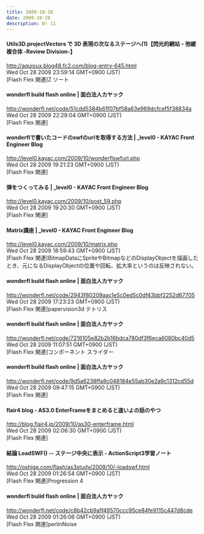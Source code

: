 ```yaml
---
title: 2009-10-28
date: 2009-10-28
description: B! 11
---
```


#### Utils3D.projectVectors で 3D 表現の次なるステージへ(1)【閃光的網站・弛緩複合体 -Review Division-】
http://aquioux.blog48.fc2.com/blog-entry-645.html<br>
Wed Oct 28 2009 23:59:14 GMT+0900 (JST)<br>
[Flash Flex 関連]Z ソート


#### wonderfl build flash online | 面白法人カヤック
http://wonderfl.net/code/51cdd5384b61f07bf58a63e969dcfcef5f38834a<br>
Wed Oct 28 2009 22:29:04 GMT+0900 (JST)<br>
[Flash Flex 関連]


#### wonderflで書いたコードのswfのurlを取得する方法 | _level0 - KAYAC Front Engineer Blog
http://level0.kayac.com/2009/10/wonderflswfurl.php<br>
Wed Oct 28 2009 19:21:23 GMT+0900 (JST)<br>
[Flash Flex 関連]


#### 弾をつくってみる | _level0 - KAYAC Front Engineer Blog
http://level0.kayac.com/2009/10/post_59.php<br>
Wed Oct 28 2009 19:20:30 GMT+0900 (JST)<br>
[Flash Flex 関連]


#### Matrix講座 | _level0 - KAYAC Front Engineer Blog
http://level0.kayac.com/2009/10/matrix.php<br>
Wed Oct 28 2009 18:59:43 GMT+0900 (JST)<br>
[Flash Flex 関連]BitmapDataにSpriteやBitmapなどのDisplayObjectを描画したとき、元になるDisplayObjectの位置や回転、拡大率というのは反映されない。


#### wonderfl build flash online | 面白法人カヤック
http://wonderfl.net/code/2943f80209aac1e5c0ed5c0df43bbf2252d67705<br>
Wed Oct 28 2009 17:23:23 GMT+0900 (JST)<br>
[Flash Flex 関連]papervision3d テトリス


#### wonderfl build flash online | 面白法人カヤック
http://wonderfl.net/code/7216105e82b2b16bdca780df3f6eca6080bc40d5<br>
Wed Oct 28 2009 11:07:51 GMT+0900 (JST)<br>
[Flash Flex 関連]コンポーネント スライダー


#### wonderfl build flash online | 面白法人カヤック
http://wonderfl.net/code/9d5a6238ffa8c048184e55ab30e2a9c1312cd55d<br>
Wed Oct 28 2009 09:47:15 GMT+0900 (JST)<br>
[Flash Flex 関連]


#### flair4 blog - AS3.0 EnterFrameをまとめると速いよの話のやつ
http://blog.flair4.jp/2009/10/as30-enterframe.html<br>
Wed Oct 28 2009 02:06:30 GMT+0900 (JST)<br>
[Flash Flex 関連]


#### 結論 LoadSWF() -- ステージ中央に表示 - ActionScript3学習ノート
http://oshige.com/flash/as3study/2009/10/-loadswf.html<br>
Wed Oct 28 2009 01:26:54 GMT+0900 (JST)<br>
[Flash Flex 関連]Progression 4


#### wonderfl build flash online | 面白法人カヤック
http://wonderfl.net/code/c8b42cb9a1f49570ccc95ce84fe9115c447d8cde<br>
Wed Oct 28 2009 01:26:06 GMT+0900 (JST)<br>
[Flash Flex 関連]perlinNoise


